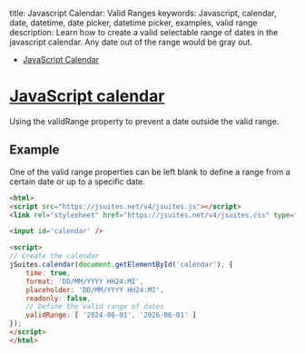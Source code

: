 title: Javascript Calendar: Valid Ranges
keywords: Javascript, calendar, date, datetime, date picker, datetime picker, examples, valid range
description: Learn how to create a valid selectable range of dates in the javascript calendar. Any date out of the range would be gray out.

* [JavaScript Calendar](/docs/v4/javascript-calendar)

[JavaScript calendar](https://jspreadsheet.com/docs/date)
===================

Using the validRange property to prevent a date outside the valid range.  
  

Example
-------

One of the valid range properties can be left blank to define a range from a certain date or up to a specific date.  
  
  
  

```html
<html>
<script src="https://jsuites.net/v4/jsuites.js"></script>
<link rel="stylesheet" href="https://jsuites.net/v4/jsuites.css" type="text/css" />

<input id='calendar' />

<script>
// Create the calendar
jSuites.calendar(document.getElementById('calendar'), {
    time: true,
    format: 'DD/MM/YYYY HH24:MI',
    placeholder: 'DD/MM/YYYY HH24:MI',
    readonly: false,
    // Define the valid range of dates
    validRange: [ '2024-06-01', '2026-06-01' ]
});
</script>
</html>
```

